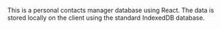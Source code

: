 This is a personal contacts manager database using React. The
data is stored locally on the client using the standard IndexedDB database.
